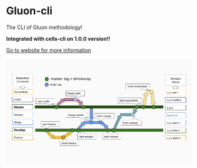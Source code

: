 # Gluon-cli

The CLI of Gluon methodology!

**Integrated with cells-cli on 1.0.0 version!!**

[Go to website for more information](https://cellsjs.github.io/gluon-cli/users/get_started.html)

![Overview of the branch model](docs/images/gluon.png)